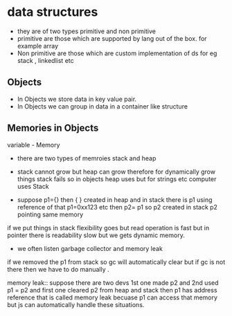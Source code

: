 # data structures

- they are of two types primitive and non primitive
- primitive are those which are supported by lang out of the box. for example array
- Non primitive are those which are custom implementation of ds for eg stack , linkedlist etc

## Objects

- In Objects we store data in key value pair.
- In Objects we can group in data in a container like structure

## Memories in Objects

variable - Memory

- there are two types of memroies stack and heap

- stack cannot grow but heap can grow therefore for dynamically grow things stack fails so in objects heap uses but for strings etc computer uses Stack

- suppose p1={} then { } created in heap and in stack there is p1 using reference of that p1=0xx123 etc then p2= p1 so p2 created in stack p2 pointing same memory

if we put things in stack flexibility goes but read operation is fast but in pointer there is readability slow but we gets dynamic memory.

- we often listen garbage collector and memory leak

if we removed the p1 from stack so gc will automatically clear but if gc is not there then we have to do manually .

memory leak:: suppose there are two devs 1st one made p2 and 2nd used p1 = p2 and first one cleared p2 from heap and stack then p1 has address reference that is called memory leak becuase p1 can access that memory but js can automatically handle these situations.
